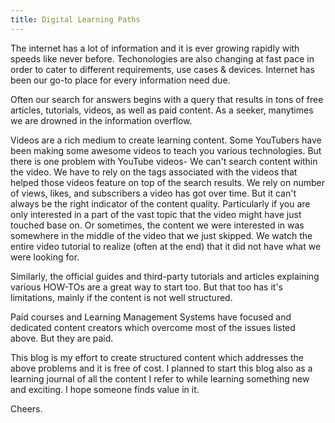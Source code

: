 ```yaml
---
title: Digital Learning Paths
---
```


The internet has a lot of information and it is ever growing rapidly with speeds like never before. Techonologies are also changing at fast pace in order to cater to different requirements, use cases & devices. Internet has been our go-to place for every information need due.

Often our search for answers begins with a query that results in tons of free articles, tutorials, videos, as well as paid content. As a seeker, manytimes we are drowned in the information overflow.

Videos are a rich medium to create learning content. Some YouTubers have been making some awesome videos to teach you various technologies. But there is one problem with YouTube videos- We can't search content within the video. We have to rely on the tags associated with the videos that helped those videos feature on top of the search results. We rely on number of views, likes, and subscribers a video has got over time. But it can't always be the right indicator of the content quality. Particularly if you are only interested in a part of the vast topic that the video might have just touched base on. Or sometimes, the content we were interested in was somewhere in the middle of the video that we just skipped. We watch the entire video tutorial to realize (often at the end) that it did not have what we were looking for.

Similarly, the official guides and third-party tutorials and articles explaining various HOW-TOs are a great way to start too. But that too has it's limitations, mainly if the content is not well structured.

Paid courses and Learning Management Systems have focused and dedicated content creators which overcome most of the issues listed above. But they are paid.

This blog is my effort to create structured content which addresses the above problems and it is free of cost. I planned to start this blog also as a learning journal of all the content I refer to while learning something new and exciting. I hope someone finds value in it.

Cheers.